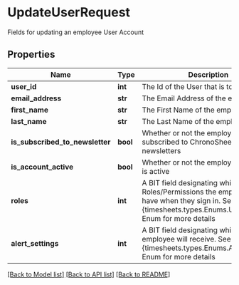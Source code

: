 # UpdateUserRequest

Fields for updating an employee User Account
## Properties
Name | Type | Description | Notes
------------ | ------------- | ------------- | -------------
**user_id** | **int** | The Id of the User that is to be updated | [optional] 
**email_address** | **str** | The Email Address of the employee | [optional] 
**first_name** | **str** | The First Name of the employee | [optional] 
**last_name** | **str** | The Last Name of the employee | [optional] 
**is_subscribed_to_newsletter** | **bool** | Whether or not the employee is subscribed to ChronoSheets newsletters | [optional] 
**is_account_active** | **bool** | Whether or not the employee account is active | [optional] 
**roles** | **int** | A BIT field designating which Roles/Permissions the employee will have when they sign in.  See the {timesheets.types.Enums.UserRoles} Enum for more details | [optional] 
**alert_settings** | **int** | A BIT field designating which Alerts the employee will receive.  See the {timesheets.types.Enums.AlertSettings} Enum for more details | [optional] 

[[Back to Model list]](../README.md#documentation-for-models) [[Back to API list]](../README.md#documentation-for-api-endpoints) [[Back to README]](../README.md)


